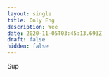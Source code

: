 ```yaml
---
layout: single
title: Only Eng
description: Wee
date: 2020-11-05T03:45:13.693Z
draft: false
hidden: false
---
```

Sup